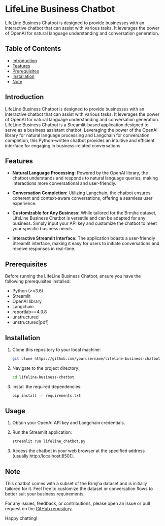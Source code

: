 # LifeLine Business Chatbot

LifeLine Business Chatbot is designed to provide businesses with an interactive chatbot that can assist with various tasks. It leverages the power of OpenAI for natural language understanding and conversation generation.


## Table of Contents

- [Introduction](#introduction)
- [Features](#features)
- [Prerequisites](#prerequisites)
- [Installation](#installation)
- [Note](#note)

## Introduction

LifeLine Business Chatbot is designed to provide businesses with an interactive chatbot that can assist with various tasks. It leverages the power of OpenAI for natural language understanding and conversation generation.
LifeLine Business Chatbot is a Streamlit-based application designed to serve as a business assistant chatbot. Leveraging the power of the OpenAI library for natural language processing and Langchain for conversation completion, this Python-written chatbot provides an intuitive and efficient interface for engaging in business-related conversations.

## Features

- **Natural Language Processing:** Powered by the OpenAI library, the chatbot understands and responds to natural language queries, making interactions more conversational and user-friendly.

- **Conversation Completion:** Utilizing Langchain, the chatbot ensures coherent and context-aware conversations, offering a seamless user experience.

- **Customizable for Any Business:** While tailored for the Brmjha dataset, LifeLine Business Chatbot is versatile and can be adapted for any business. Simply input your API key and customize the chatbot to meet your specific business needs.

- **Interactive Streamlit Interface:** The application boasts a user-friendly Streamlit interface, making it easy for users to initiate conversations and receive responses in real-time.

## Prerequisites

Before running the LifeLine Business Chatbot, ensure you have the following prerequisites installed:

- Python (>=3.6)
- Streamlit
- OpenAI library
- Langchain
- reportlab==4.0.8
- unstructured
- unstructured[pdf]

## Installation

1. Clone this repository to your local machine:

   ```bash
   git clone https://github.com/yourusername/lifeline-business-chatbot.git
   ```

2. Navigate to the project directory:

   ```bash
   cd lifeline-business-chatbot
   ```

3. Install the required dependencies:

   ```bash
   pip install -r requirements.txt
   ```

## Usage

1. Obtain your OpenAI API key and Langchain credentials.

2. Run the Streamlit application:

   ```bash
   streamlit run lifeline_chatbot.py
   ```

3. Access the chatbot in your web browser at the specified address (usually http://localhost:8501).

## Note

This chatbot comes with a subset of the Brmjha dataset and is initially tailored for it. Feel free to customize the dataset or conversation flows to better suit your business requirements.

For any issues, feedback, or contributions, please open an issue or pull request on the [GitHub repository](https://github.com/yourusername/lifeline-business-chatbot).

Happy chatting!

